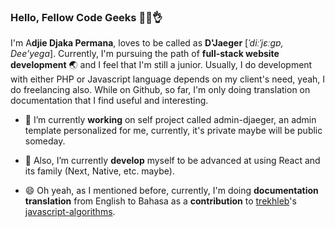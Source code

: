 ### **Hello, Fellow Code Geeks 👊😎👌**

I'm A**djie Djaka Permana**, loves to be called as **D'Jaeger** [_ˈdiːˈjɛːɡɐ, Dee'yega_]. Currently, I'm pursuing the path of **full-stack website development** 🌏 and I feel that I'm still a junior. Usually, I do development with either PHP or Javascript language depends on my client's need, yeah, I do freelancing also. While on Github, so far, I'm only doing translation on documentation that I find useful and interesting.

- 🔭 I’m currently **working** on self project called admin-djaeger, an admin template personalized for me, currently, it's private maybe will be public someday.

- 🌱 Also, I’m currently **develop** myself to be advanced at using React and its family (Next, Native, etc. maybe).
- 😄 Oh yeah, as I mentioned before, currently, I'm doing **documentation translation** from English to Bahasa as a **contribution** to [trekhleb](https://github.com/trekhleb)'s [javascript-algorithms](https://github.com/trekhleb/javascript-algorithms).

